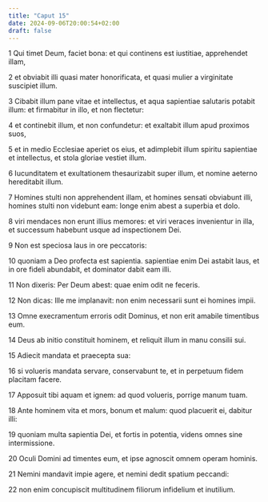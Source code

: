 ```yaml
---
title: "Caput 15"
date: 2024-09-06T20:00:54+02:00
draft: false
---
```



1 Qui timet Deum, faciet bona: et qui continens est iustitiae, apprehendet illam,

2 et obviabit illi quasi mater honorificata, et quasi mulier a virginitate suscipiet illum.

3 Cibabit illum pane vitae et intellectus, et aqua sapientiae salutaris potabit illum: et firmabitur in illo, et non flectetur:

4 et continebit illum, et non confundetur: et exaltabit illum apud proximos suos,

5 et in medio Ecclesiae aperiet os eius, et adimplebit illum spiritu sapientiae et intellectus, et stola gloriae vestiet illum.

6 Iucunditatem et exultationem thesaurizabit super illum, et nomine aeterno hereditabit illum.

7 Homines stulti non apprehendent illam, et homines sensati obviabunt illi, homines stulti non videbunt eam: longe enim abest a superbia et dolo.

8 viri mendaces non erunt illius memores: et viri veraces invenientur in illa, et successum habebunt usque ad inspectionem Dei.

9 Non est speciosa laus in ore peccatoris:

10 quoniam a Deo profecta est sapientia. sapientiae enim Dei astabit laus, et in ore fideli abundabit, et dominator dabit eam illi.

11 Non dixeris: Per Deum abest: quae enim odit ne feceris.

12 Non dicas: Ille me implanavit: non enim necessarii sunt ei homines impii.

13 Omne execramentum erroris odit Dominus, et non erit amabile timentibus eum.

14 Deus ab initio constituit hominem, et reliquit illum in manu consilii sui.

15 Adiecit mandata et praecepta sua:

16 si volueris mandata servare, conservabunt te, et in perpetuum fidem placitam facere.

17 Apposuit tibi aquam et ignem: ad quod volueris, porrige manum tuam.

18 Ante hominem vita et mors, bonum et malum: quod placuerit ei, dabitur illi:

19 quoniam multa sapientia Dei, et fortis in potentia, videns omnes sine intermissione.

20 Oculi Domini ad timentes eum, et ipse agnoscit omnem operam hominis.

21 Nemini mandavit impie agere, et nemini dedit spatium peccandi:

22 non enim concupiscit multitudinem filiorum infidelium et inutilium.

